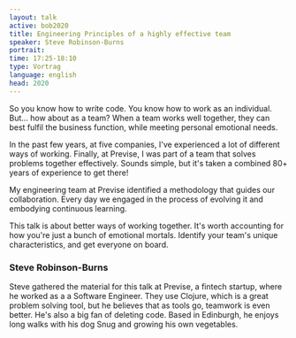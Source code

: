 ```yaml
---
layout: talk
active: bob2020
title: Engineering Principles of a highly effective team
speaker: Steve Robinson-Burns
portrait:
time: 17:25-18:10
type: Vortrag
language: english
head: 2020
---
```


So you know how to write code. You know how to work as an
individual. But... how about as a team? When a team works well
together, they can best fulfil the business function, while meeting
personal emotional needs.

In the past few years, at five companies, I've experienced a lot of
different ways of working. Finally, at Previse, I was part of a team
that solves problems together effectively. Sounds simple, but it's
taken a combined 80+ years of experience to get there!

My engineering team at Previse identified a methodology that guides our
collaboration. Every day we engaged in the process of evolving it and
embodying continuous learning.

This talk is about better ways of working together. It's worth
accounting for how you're just a bunch of emotional mortals. Identify
your team's unique characteristics, and get everyone on board.

### Steve Robinson-Burns

Steve gathered the material for this talk at Previse, a fintech
startup, where he worked as a a Software
Engineer. They use Clojure, which is a great problem solving tool, but
he believes that as tools go, teamwork is even better. He's also a big
fan of deleting code. Based in Edinburgh, he enjoys long walks with
his dog Snug and growing his own vegetables.
